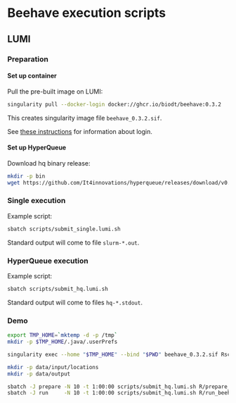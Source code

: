 # Beehave execution scripts

## LUMI

### Preparation

#### Set up container

Pull the pre-built image on LUMI:
```bash
singularity pull --docker-login docker://ghcr.io/biodt/beehave:0.3.2
```
This creates singularity image file `beehave_0.3.2.sif`.

See [these instructions](https://github.com/BioDT/uc-beehave-singularity-for-lumi)
for information about login.

#### Set up HyperQueue

Download hq binary release:
```bash
mkdir -p bin
wget https://github.com/It4innovations/hyperqueue/releases/download/v0.15.0/hq-v0.15.0-linux-x64.tar.gz -O - | tar -xzf - -C bin
```

### Single execution

Example script:
```bash
sbatch scripts/submit_single.lumi.sh
```
Standard output will come to file `slurm-*.out`.

### HyperQueue execution

Example script:
```bash
sbatch scripts/submit_hq.lumi.sh
```
Standard output will come to files `hq-*.stdout`.


### Demo

```bash
export TMP_HOME=`mktemp -d -p /tmp`
mkdir -p $TMP_HOME/.java/.userPrefs

singularity exec --home "$TMP_HOME" --bind "$PWD" beehave_0.3.2.sif Rscript R/test_prepare_json.R

mkdir -p data/input/locations
mkdir -p data/output

sbatch -J prepare -N 10 -t 1:00:00 scripts/submit_hq.lumi.sh R/prepare_input.R data/input/locations.json
sbatch -J run     -N 10 -t 1:00:00 scripts/submit_hq.lumi.sh R/run_beehave.R   data/input/netlogo.json
```
